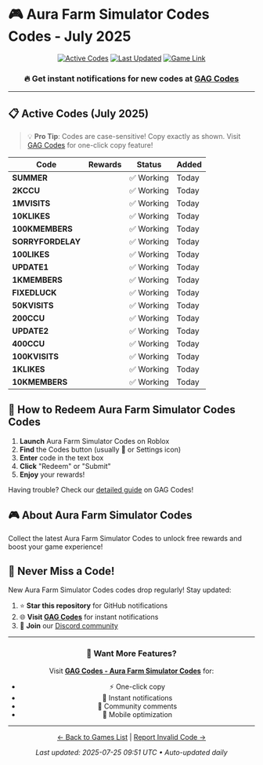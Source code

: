 # 🎮 Aura Farm Simulator Codes Codes - July 2025

<div align="center">

[![Active Codes](https://img.shields.io/badge/Active%20Codes-17-brightgreen)](https://gagcodes.com/roblox/aura-farm-simulator)
[![Last Updated](https://img.shields.io/badge/Last%20Updated-Today-orange)](https://gagcodes.com/roblox/aura-farm-simulator)
[![Game Link](https://img.shields.io/badge/Play-Aura%20Farm%20Simulator%20Codes-red)](https://www.roblox.com/games/)

### 🔥 **Get instant notifications for new codes at [GAG Codes](https://gagcodes.com/roblox/aura-farm-simulator)**

</div>

---

## 📋 Active Codes (July 2025)

> 💡 **Pro Tip**: Codes are case-sensitive! Copy exactly as shown. Visit [GAG Codes](https://gagcodes.com/roblox/aura-farm-simulator) for one-click copy feature!

| Code | Rewards | Status | Added |
|------|---------|--------|-------|
| **SUMMER** |  | ✅ Working | Today |
| **2KCCU** |  | ✅ Working | Today |
| **1MVISITS** |  | ✅ Working | Today |
| **10KLIKES** |  | ✅ Working | Today |
| **100KMEMBERS** |  | ✅ Working | Today |
| **SORRYFORDELAY** |  | ✅ Working | Today |
| **100LIKES** |  | ✅ Working | Today |
| **UPDATE1** |  | ✅ Working | Today |
| **1KMEMBERS** |  | ✅ Working | Today |
| **FIXEDLUCK** |  | ✅ Working | Today |
| **50KVISITS** |  | ✅ Working | Today |
| **200CCU** |  | ✅ Working | Today |
| **UPDATE2** |  | ✅ Working | Today |
| **400CCU** |  | ✅ Working | Today |
| **100KVISITS** |  | ✅ Working | Today |
| **1KLIKES** |  | ✅ Working | Today |
| **10KMEMBERS** |  | ✅ Working | Today |


## 📖 How to Redeem Aura Farm Simulator Codes Codes

1. **Launch** Aura Farm Simulator Codes on Roblox
2. **Find** the Codes button (usually 🎁 or Settings icon)
3. **Enter** code in the text box
4. **Click** "Redeem" or "Submit"
5. **Enjoy** your rewards!

Having trouble? Check our [detailed guide](https://gagcodes.com/roblox/aura-farm-simulator#how-to-redeem) on GAG Codes!

## 🎮 About Aura Farm Simulator Codes

Collect the latest Aura Farm Simulator Codes to unlock free rewards and boost your game experience!

## 🔔 Never Miss a Code!

New Aura Farm Simulator Codes codes drop regularly! Stay updated:

1. ⭐ **Star this repository** for GitHub notifications
2. 🌐 **Visit [GAG Codes](https://gagcodes.com/roblox/aura-farm-simulator)** for instant notifications
3. 💬 **Join** our [Discord community](https://gagcodes.com/discord)

---

<div align="center">

### 🚀 Want More Features?

Visit [**GAG Codes - Aura Farm Simulator Codes**](https://gagcodes.com/roblox/aura-farm-simulator) for:
- ⚡ One-click copy
- 🔔 Instant notifications  
- 💬 Community comments
- 📱 Mobile optimization

---

[← Back to Games List](README.md) | [Report Invalid Code →](https://github.com/yourusername/roblox-codes-directory/issues)

*Last updated: 2025-07-25 09:51 UTC • Auto-updated daily*

</div>